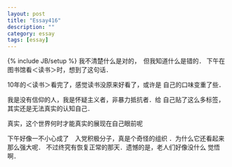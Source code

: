```yaml
---
layout: post
title: "Essay416"
description: ""
category: essay
tags: [essay]
---
```

{% include JB/setup %}
我不清楚什么是对的，　但我知道什么是错的．
下午在图书馆看＜读书＞时，想到了这句话．

10年的＜读书＞看完了，感觉读书没原来好看了，或许是
自己的口味变重了些．

我是没有信仰的人，我是怀疑主义者，非暴力抵抗者．给
自己贴了这么多标签，其实还是无法真实的认知自己．

真实，这个世界何时才能真实的展现在自己眼前呢

下午好像一不小心成了　入党积极分子，真是个奇怪的组织
．为什么它还看起来那么强大呢．
不过终究有恢复正常的那天．遗憾的是，老人们好像没什么
觉悟啊．
